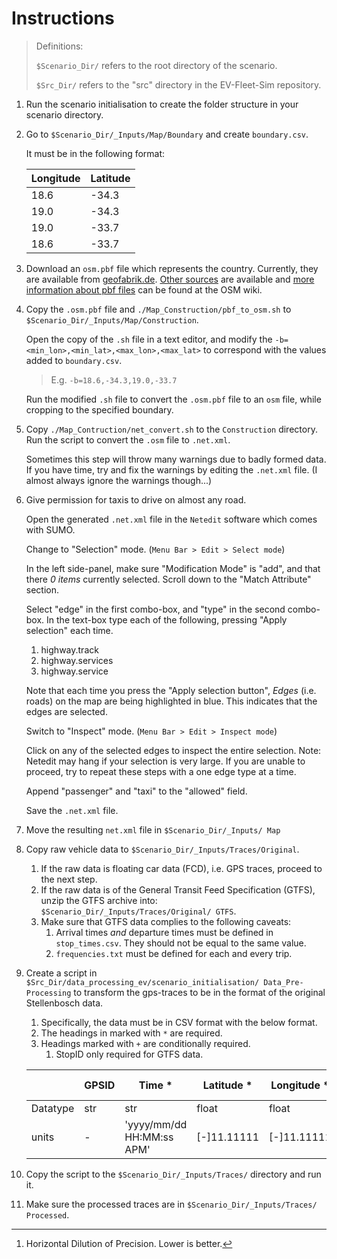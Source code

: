 Instructions
============

> Definitions: 
> 
> `$Scenario_Dir/` refers to the root directory of the scenario.
> 
> `$Src_Dir/` refers to the "src" directory in the EV-Fleet-Sim repository.

1. Run the scenario initialisation to create the folder structure in your 
   scenario directory.
1. Go to `$Scenario_Dir/_Inputs/Map/Boundary` and create `boundary.csv`.

   It must be in the following format: 

   | Longitude | Latitude |
   |-----------|----------|
   | 18.6      | -34.3    |
   | 19.0      | -34.3    |
   | 19.0      | -33.7    |
   | 18.6      | -33.7    |

1. Download an `osm.pbf` file which represents the country. Currently, they are 
   available from [geofabrik.de](
   https://download.geofabrik.de/). 
   [Other sources](
   https://wiki.openstreetmap.org/wiki/Planet.osm#Country_and_area_extracts) 
   are available and [more information about pbf files](
   https://wiki.openstreetmap.org/wiki/PBF_Format) can be found at the OSM 
   wiki.

1. Copy the `.osm.pbf` file and `./Map_Construction/pbf_to_osm.sh` to
   `$Scenario_Dir/_Inputs/Map/Construction`. 

   Open the copy of the `.sh` file in a text editor, and modify the
   `-b=<min_lon>,<min_lat>,<max_lon>,<max_lat>` to correspond with the values
   added to `boundary.csv`. 

   > E.g. `-b=18.6,-34.3,19.0,-33.7`

   Run the modified `.sh` file to convert the `.osm.pbf` file to an `osm` file,
   while cropping to the specified boundary.

1. Copy `./Map_Contruction/net_convert.sh` to the `Construction` directory.
   Run the script to convert the `.osm` file to `.net.xml`. 

   Sometimes this step will throw many warnings due to badly formed data. If
   you have time, try and fix the warnings by editing the `.net.xml` file. (I
   almost always ignore the warnings though...)

1. Give permission for taxis to drive on almost any road.

    Open the generated `.net.xml` file in the `Netedit` software which comes
    with SUMO. 

    Change to "Selection" mode. (`Menu Bar > Edit > Select mode`)

    In the left side-panel,  make sure "Modification Mode" is "add", and that
    there *0 items* currently selected. Scroll down to the "Match Attribute"
    section. 

    Select "edge" in the first combo-box, and "type" in the second combo-box.
    In the text-box type each of the following, pressing "Apply selection" each
    time.

    <!--
    1. highway.motorway
    1. highway.motorway_link
    1. highway.trunk
    1. highway.trunk_link
    1. highway.primary
    1. highway.primary_link
    1. highway.secondary
    1. highway.secondary_link *
    1. highway.tertiary
    1. highway.tertiary_link
    1. highway.unclassified
    1. highway.residential *
    1. highway.living_street
    1. highway.service
    1. highway.services
    1. highway.track
    -->
    1. highway.track
    1. highway.services
    1. highway.service

    Note that each time you press the "Apply selection button", *Edges* (i.e. 
    roads) on the map are being highlighted in blue. This indicates that the
    edges are selected.

    Switch to "Inspect" mode. (`Menu Bar > Edit > Inspect mode`)

    Click on any of the selected edges to inspect the entire selection.  Note:
    Netedit may hang if your selection is very large. If you are unable to
    proceed, try to repeat these steps with a one edge type at a time.

    Append "passenger" and "taxi" to the "allowed" field.

    Save the `.net.xml` file.

1. Move the resulting `net.xml` file in `$Scenario_Dir/_Inputs/
   Map`
1. Copy raw vehicle data to `$Scenario_Dir/_Inputs/Traces/Original`.
    1. If the raw data is floating car data (FCD), i.e. GPS traces, proceed to 
       the next step.
    1. If the raw data is of the General Transit Feed Specification (GTFS),
       unzip the GTFS archive into: `$Scenario_Dir/_Inputs/Traces/Original/
       GTFS`.
    1. Make sure that GTFS data complies to the following caveats:
        1. Arrival times *and* departure times must be defined in 
           `stop_times.csv`. They should not be equal to the same value.
        1. `frequencies.txt` must be defined for each and every trip.
1. Create a script in `$Src_Dir/data_processing_ev/scenario_initialisation/
   Data_Pre-Processing` to transform the gps-traces to be in the format of the 
   original Stellenbosch data.
    1. Specifically, the data must be in CSV format with the below format.
    1. The headings in marked with `*` are required. 
    1. Headings marked with `+` are conditionally required.
        1. StopID only required for GTFS data.

   |          | GPSID | Time *                    | Latitude *  | Longitude * | Altitude  | Heading   | Satellites | HDOP[^1] | AgeOfReading | DistanceSinceReading | Velocity * | StopID + |
   |----------|-------|---------------------------|-------------|-------------|-----------|-----------|------------|----------|--------------|----------------------|------------|----------|
   | Datatype | str   | str                       | float       | float       | int/float | int/float | int        | float    | int          | int                  | int        | str      |
   | units    | -     | 'yyyy/mm/dd HH:MM:ss APM' | [-]11.11111 | [-]11.11111 | meters    | degrees   | -          | meters   | minutes?     | meters               | km/h       | -        |

1. Copy the script to the `$Scenario_Dir/_Inputs/Traces/` directory and run it.
1. Make sure the processed traces are in `$Scenario_Dir/_Inputs/Traces/
   Processed`.

[^1]: Horizontal Dilution of Precision. Lower is better.
